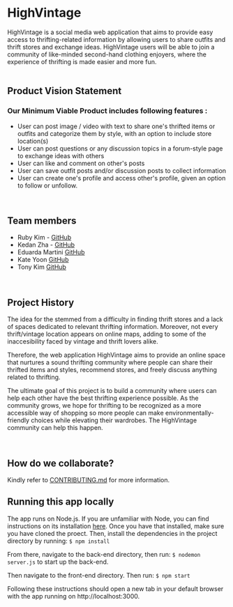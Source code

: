 <!-- # Project Repository

This repository will be used for team projects.

Several sets of instructions are included in this repository. They should each be treated as separate assignments with their own due dates and sets of requirements.

1. See the [App Map & Wireframes](instructions-0a-app-map-wireframes.md) and [Prototyping](./instructions-0b-prototyping.md) instructions for the requirements of the initial user experience design of the app.

1. Delete the contents of this file and replace with the contents of a proper README.md, as described in the [project setup instructions](./instructions-0c-project-setup.md)

1. See the [Sprint Planning instructions](instructions-0d-sprint-planning.md) for the requirements of Sprint Planning for each Sprint.

1. See the [Front-End Development instructions](./instructions-1-front-end.md) for the requirements of the initial Front-End Development.

1. See the [Back-End Development instructions](./instructions-2-back-end.md) for the requirements of the initial Back-End Development.

1. See the [Database Integration instructions](./instructions-3-database.md) for the requirements of integrating a database into the back-end.

1. See the [Deployment instructions](./instructions-4-deployment.md) for the requirements of deploying an app. -->

# HighVintage
HighVintage is a social media web application that aims to provide easy access to thrifting-related information by allowing users to share outfits and thrift stores and exchange ideas. HighVintage users will be able to join a community of like-minded second-hand clothing enjoyers, where the experience of thrifting is made easier and more fun. </br> </br>



## **Product Vision Statement**
### Our Minimum Viable Product includes following features :
- User can post image / video with text to share one's thrifted items or outfits and categorize them by style, with an option to include store location(s)
- User can post questions or any discussion topics in a forum-style page to exchange ideas with others 
- User can like and comment on other's posts
- User can save outfit posts and/or discussion posts to collect information
- User can create one's profile and access other's profile, given an option to follow or unfollow.

</br>

## **Team members**
<!-- include links to their GitHub accounts and any other web presence they have -->
- Ruby Kim - [GitHub](https://github.com/rubykiim)
- Kedan Zha - [GitHub](https://github.com/Zackdan0227)
- Eduarda Martini [GitHub](https://github.com/ezmartini)
- Kate Yoon [GitHub](https://github.com/katepilled)
- Tony Kim [GitHub](https://github.com/wjdgus02)

</br>

## **Project History**
The idea for the stemmed from a difficulty in finding thrift stores and a lack of spaces dedicated to relevant thrifting information. Moreover, not every thrift/vintage location appears on online maps, adding to some of the inaccesibility faced 
by vintage and thrift lovers alike. 

Therefore, the web application HighVintage aims to provide an online space that nurtures a sound thrifting community where people can share their thrifted items and styles, recommend stores, and freely discuss anything related to thrifting.

The ultimate goal of this project is to build a community where users can help each other have the best thrifting experience possible. As the community grows, we hope for thrifting to be recognized as a more accessible way of shopping so more people can make environmentally-friendly choices while elevating their wardrobes. The HighVintage community can help this happen. 

</br>

## **How do we collaborate?**
Kindly refer to [CONTRIBUTING.md](CONTRIBUTING.md) for more information.

## Running this app locally

The app runs on Node.js. If you are unfamiliar with Node, you can find instructions
on its installation [here](https://nodejs.org/en/download). Once you have
that installed, make sure you have cloned the proect. Then, install the dependencies in the project directory by running:
```$ npm install```

From there, navigate to the back-end directory, then run:
```$ nodemon server.js```
to start up the back-end. 

Then navigate to the front-end directory. Then run:
```$ npm start```

Following these instructions should open a new tab in your default browser with the app running on http://localhost:3000.

